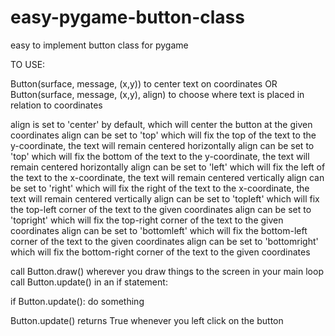 # easy-pygame-button-class
easy to implement button class for pygame

TO USE:

Button(surface, message, (x,y)) to center text on coordinates
OR
Button(surface, message, (x,y), align) to choose where text is placed in relation to coordinates

align is set to 'center' by default, which will center the button at the given coordinates
align can be set to 'top' which will fix the top of the text to the y-coordinate, the text will remain centered horizontally
align can be set to 'top' which will fix the bottom of the text to the y-coordinate, the text will remain centered horizontally
align can be set to 'left' which will fix the left of the text to the x-coordinate, the text will remain centered vertically
align can be set to 'right' which will fix the right of the text to the x-coordinate, the text will remain centered vertically
align can be set to 'topleft' which will fix the top-left corner of the text to the given coordinates
align can be set to 'topright' which will fix the top-right corner of the text to the given coordinates
align can be set to 'bottomleft' which will fix the bottom-left corner of the text to the given coordinates
align can be set to 'bottomright' which will fix the bottom-right corner of the text to the given coordinates

call Button.draw() wherever you draw things to the screen in your main loop
call Button.update() in an if statement:

if Button.update(): do something

Button.update() returns True whenever you left click on the button
